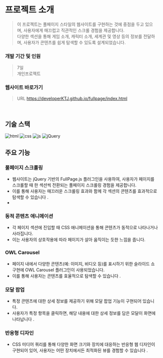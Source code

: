 # 프로젝트 소개

>이 프로젝트는 풀페이지 스타일의 웹사이트를 구현하는 것에 중점을 두고 있으며, 사용자에게 매끄럽고 직관적인 스크롤 경험을 제공합니다.\
>다양한 섹션을 통해 게임 소개, 캐릭터 소개, 세계관 및 영상 등의 정보를 전달하며, 사용자가 콘텐츠를 쉽게 탐색할 수 있도록 설계되었습니다.

### 개발 기간 및 인원
>7일\
>개인프로젝트

### 웹사이트 바로가기
>URL https://developerKTJ.github.io/fullpage/index.html
<br/>

## 기술 스택

![html](https://img.shields.io/badge/HTML5-E34F26?style=flat-square&amp;logo=html5&amp;logoColor=white)
![css](https://img.shields.io/badge/CSS3-1572B6?style=flat-square&amp;logo=css3&amp;logoColor=white)
![js](https://img.shields.io/badge/JavaScript-F7DF1E?style=flat-square&amp;logo=javascript&amp;logoColor=black)
![jQuery](https://img.shields.io/badge/jQuery-0769AD?style=flat-square&amp;logo=jQuery&amp;logoColor=white)
<br/>

## 주요 기능

### 풀페이지 스크롤링
- 웹사이트는 jQuery 기반의 FullPage.js 플러그인을 사용하여, 사용자가 페이지를 스크롤할 때 한 섹션씩 전환되는 풀페이지 스크롤링 경험을 제공합니다.
- 이를 통해 사용자는 매끄러운 스크롤링 효과와 함께 각 섹션의 콘텐츠를 효과적으로 탐색할 수 있습니다 .
- 
### 동적 콘텐츠 애니메이션
- 각 페이지 섹션에 진입할 때 CSS 애니메이션을 통해 콘텐츠가 동적으로 나타나거나 사라집니다. 
- 이는 사용자의 상호작용에 따라 페이지가 살아 움직이는 듯한 느낌을 줍니다.

### OWL Carousel
- 페이지 내에서 다양한 콘텐츠(예: 이미지, 비디오 등)를 표시하기 위한 슬라이드 쇼 구현에 OWL Carousel 플러그인이 사용되었습니다.
- 이를 통해 사용자는 콘텐츠를 효율적으로 탐색할 수 있습니다 .

### 모달 팝업
- 특정 콘텐츠에 대한 상세 정보를 제공하기 위해 모달 팝업 기능이 구현되어 있습니다.
- 사용자가 특정 항목을 클릭하면, 해당 내용에 대한 상세 정보를 담은 모달이 화면에 나타납니다 .

### 반응형 디자인
- CSS 미디어 쿼리를 통해 다양한 화면 크기와 장치에 대응하는 반응형 웹 디자인이 구현되어 있어, 사용자는 어떤 장치에서든 최적화된 뷰를 경험할 수 있습니다 .
